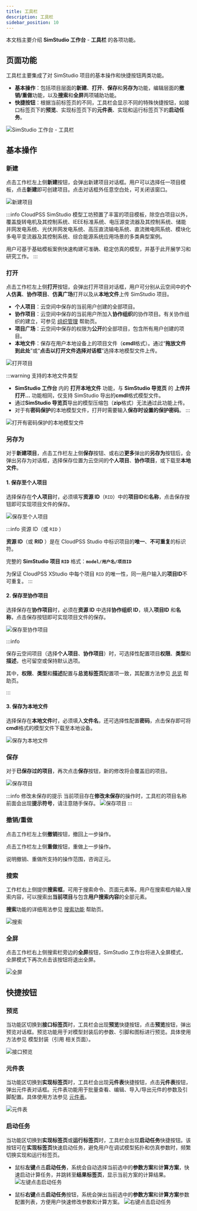 ```yaml
---
title: 工具栏
description: 工具栏
sidebar_position: 10
---
```


本文档主要介绍 **SimStudio 工作台** - **工具栏** 的各项功能。

## 页面功能

工具栏主要集成了对 SimStudio 项目的基本操作和快捷按钮两类功能。
+ **基本操作**：包括项目层面的**新建**、**打开**、**保存**和**另存为**功能，编辑层面的**撤销/重做**功能，以及**搜索**和**全屏**两项辅助功能。
+ **快捷按钮**：根据当前标签页的不同，工具栏会显示不同的特殊快捷按钮，如接口标签页下的**预览**、实现标签页下的**元件表**、实现和运行标签页下的**启动任务**。
  
![SimStudio 工作台 - 工具栏](./1-1.png)

## 基本操作

### 新建

点击工作栏左上侧**新建**按钮，会弹出新建项目对话框。用户可以选择任一项目模板，点击**新建**即可创建项目。点击对话框外任意空白处，可关闭该窗口。

![新建项目](./2.png)

:::info
CloudPSS SimStudio 模型工坊预置了丰富的项目模板，除空白项目以外，覆盖旋转电机及其控制系统、IEEE标准系统、电压源变流器及其控制系统、储能并网发电系统、光伏并网发电系统、高压直流输电系统、直流微电网系统、模块化多电平变流器及其控制系统、综合能源系统应用场景的多类典型案例。

用户可基于基础模板案例快速构建可准确、稳定仿真的模型，并基于此开展学习和研究工作。
:::

### 打开

点击工作栏左上侧**打开**按钮，会弹出打开项目对话框，用户可分别从云空间中的**个人仿真**、**协作项目**、**仿真广场**打开以及从**本地文件**上传 SimStudio 项目。
+ **个人项目**：云空间中保存的当前用户创建的全部项目。
+ **协作项目**：云空间中保存的当前用户所加入**协作组织**的协作项目。有关协作组织的建立，可参见 [组织管理](../../settings/organization/index.md "组织管理") 帮助页。
+ **项目广场**：云空间中保存的权限为**公开**的全部项目，包含所有用户创建的项目。
+ **本地文件**：保存在用户本地设备上的项目文件（**cmdl**格式）。通过“**拖放文件到此处**”或“**点击以打开文件选择对话框**”选择本地模型文件上传。

![打开项目](./3.png)

:::warning 支持的本地文件类型
+ **SimStudio 工作台** 内的 **打开本地文件** 功能，与 **SimStudio 导览页** 的 **上传并打开...** 功能相同，仅支持 SimStudio 导出的**cmdl**格式模型文件。
+ 通过**SimStudio 导览页**导出的模型压缩包（**zip**格式）无法通过此功能上传。
+ 对于有**密码保护**的本地模型文件，打开时需要输入**保存时设置的保护密码**。
:::

![打开有密码保护的本地模型文件](./3-1.png)

### 另存为

对于**新建项目**，点击工作栏左上侧**保存**按钮、或右边**更多**弹出的**另存为**按钮后，会弹出另存为对话框，选择保存位置为云空间的**个人项目**、**协作项目**，或下载至**本地文件**。

#### 1. 保存至个人项目

选择保存在**个人项目**时，必须填写**资源 ID**（`RID`）中的**项目ID**和**名称**，点击保存按钮即可实现项目文件的保存。

![保存至个人项目](./4-2.png)

:::info 资源 ID（或 `RID` ）

**资源 ID**（或 **RID** ）是在 CloudPSS Studio 中标识项目的**唯一**、**不可重复**的标识符。

完整的 **SimStudio 项目 `RID`** 格式：**`model/用户名/项目ID`**

为保证 CloudPSS XStudio 中每个项目 `RID` 的唯一性，同一用户输入的**项目ID**不可重复。
:::

#### 2. 保存至协作项目

选择保存在**协作项目**时，必须在**资源 ID** 中选择**协作组织 ID**，填入**项目ID** 和**名称**，点击保存按钮即可实现项目文件的保存。

![保存至协作项目](./4-3.png)

:::info

保存云空间项目（选择**个人项目**、**协作项目**）时，可选择性配置项目**权限**、**类型**和**描述**，也可留空或保持默认选项。

其中，**权限**、**类型**和**描述**配置与**总览标签页**配置项一致，其配置方法参见 [总览](../function/summary/index.md) 帮助页。

:::

#### 3. 保存为本地文件

选择保存在**本地文件**时，必须填入**文件名**，还可选择性配置**密码**，点击保存即可将**cmdl**格式的模型文件下载至本地设备。

![保存为本地文件](./4-4.png)

### 保存

对于**已保存过的项目**，再次点击**保存**按钮，新的修改将会覆盖旧的项目。

![保存项目](./4-1.png)

:::info 修改未保存的提示
当前项目存在**修改未保存**的操作时，工具栏的项目名称前面会出现**提示符号**，请注意随手保存。
![保存项目](./4-5.png)
:::

### 撤销/重做

点击工作栏左上侧**撤销**按钮，撤回上一步操作。

点击工作栏左上侧**重做**按钮，重做上一步操作。

说明撤销、重做所支持的操作范围，咨询正元。

### 搜索

工作栏右上侧提供**搜索框**，可用于搜索命令、页面元素等。用户在搜索框内输入搜索内容，可以搜索出**当前项目**与包含**用户搜索内容**的全部元素。

**搜索**功能的详细用法参见 [搜索功能](../../basic/search/index.md) 帮助页。

![搜索](./9.png)

### 全屏

点击工作栏右上侧搜索栏旁边的**全屏**按钮，SimStudio 工作台将进入全屏模式，全屏模式下再次点击该按钮将退出全屏。

![全屏](./10.png)

## 快捷按钮

### 预览

当功能区切换到**接口标签页**时，工具栏会出现**预览**快捷按钮，点击**预览**按钮，弹出预览对话框。预览功能用于对模型封装后的参数、引脚和图标进行预览。具体使用方法参见 模型封装（引用 相关页面）。

![接口预览](./5.png)

### 元件表

当功能区切换到**实现标签页**时，工具栏会出现**元件表**快捷按钮，点击**元件表**按钮，弹出元件表对话框。元件表功能用于批量查看、编辑、导入/导出元件的参数及引脚配置。具体使用方法参见 [元件表](../../basic/componentTable/index.md)。

![元件表](./6.png)

### 启动任务

当功能区切换到**实现标签页**或**运行标签页**时，工具栏会出现**启动任务**快捷按钮。该按钮可在**实现标签页**快速启动任务，避免用户在调试模型拓扑和仿真参数时，频繁切换实现和运行标签页。

+ 鼠标**左键**点击**启动任务**，系统会自动选择当前选中的**参数方案**和**计算方案**，快速启动计算任务，并跳转至**结果标签页**，显示当前方案的计算结果。
![左键点击启动任务](./8.png)

+ 鼠标**右键**点击**启动任务**按钮，系统会弹出当前选中的**参数方案**和**计算方案**参数配置列表，方便用户快速修改参数和计算方案。
![右键点击启动任务](./7.png)

